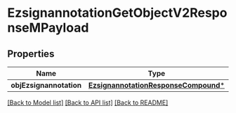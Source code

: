 # EzsignannotationGetObjectV2ResponseMPayload

## Properties
Name | Type | Description | Notes
------------ | ------------- | ------------- | -------------
**objEzsignannotation** | [**EzsignannotationResponseCompound***](EzsignannotationResponseCompound.md) |  | 

[[Back to Model list]](../README.md#documentation-for-models) [[Back to API list]](../README.md#documentation-for-api-endpoints) [[Back to README]](../README.md)


